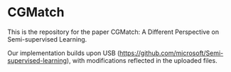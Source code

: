 # CGMatch

This is the repository for the paper CGMatch: A Different Perspective on Semi-supervised Learning.

Our implementation builds upon USB (https://github.com/microsoft/Semi-supervised-learning), with modifications reflected in the uploaded files.
